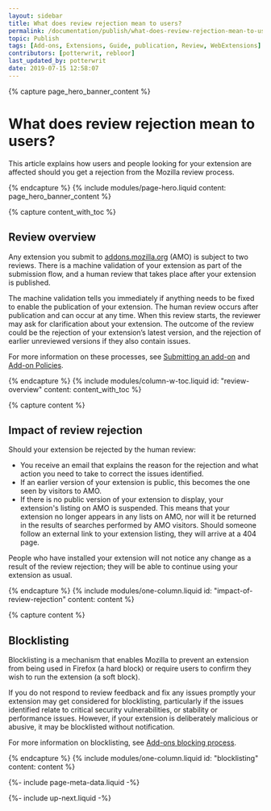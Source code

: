 ```yaml
---
layout: sidebar
title: What does review rejection mean to users?
permalink: /documentation/publish/what-does-review-rejection-mean-to-users/
topic: Publish
tags: [Add-ons, Extensions, Guide, publication, Review, WebExtensions]
contributors: [potterwrit, rebloor]
last_updated_by: potterwrit
date: 2019-07-15 12:58:07
---
```


<!-- Page Hero Banner -->

{% capture page_hero_banner_content %}

# What does review rejection mean to users?

This article explains how users and people looking for your extension are affected should you get a rejection from the Mozilla review process.

{% endcapture %}
{% include modules/page-hero.liquid
	content: page_hero_banner_content
%}

<!-- END: Page Hero Banner -->

<!-- Content with Table of Contents Module -->

{% capture content_with_toc %}

## Review overview

Any extension you submit to [addons.mozilla.org](https://addons.mozilla.org) (AMO) is subject to two reviews. There is a machine validation of your extension as part of the submission flow, and a human review that takes place after your extension is published.

The machine validation tells you immediately if anything needs to be fixed to enable the publication of your extension. The human review occurs after publication and can occur at any time. When this review starts, the reviewer may ask for clarification about your extension. The outcome of the review could be the rejection of your extension’s latest version, and the rejection of earlier unreviewed versions if they also contain issues.

For more information on these processes, see [Submitting an add-on](/documentation/publish/submitting-an-add-on/) and [Add-on Policies](/documentation/publish/add-on-policies/).

{% endcapture %}
{% include modules/column-w-toc.liquid
  id: "review-overview"
  content: content_with_toc
%}

<!-- END: Content with Table of Contents -->
<!-- Single Column Body Module -->

{% capture content %}

## Impact of review rejection

Should your extension be rejected by the human review:

- You receive an email that explains the reason for the rejection and what action you need to take to correct the issues identified.
- If an earlier version of your extension is public, this becomes the one seen by visitors to AMO.
- If there is no public version of your extension to display, your extension's listing on AMO is suspended. This means that your extension no longer appears in any lists on AMO, nor will it be returned in the results of searches performed by AMO visitors. Should someone follow an external link to your extension listing, they will arrive at a 404 page.

People who have installed your extension will not notice any change as a result of the review rejection; they will be able to continue using your extension as usual.

{% endcapture %}
{% include modules/one-column.liquid
  id: "impact-of-review-rejection"
  content: content
%}

<!-- END: Single Column Body Module -->
<!-- Single Column Body Module -->

{% capture content %}

## Blocklisting

Blocklisting is a mechanism that enables Mozilla to prevent an extension from being used in Firefox (a hard block) or require users to confirm they wish to run the extension (a soft block).

If you do not respond to review feedback and fix any issues promptly your extension may get considered for blocklisting, particularly if the issues identified relate to critical security vulnerabilities, or stability or performance issues. However, if your extension is deliberately malicious or abusive, it may be blocklisted without notification.

For more information on blocklisting, see [Add-ons blocking process](/documentation/publish/add-ons-blocking-process/).

{% endcapture %}
{% include modules/one-column.liquid
  id: "blocklisting"
  content: content
%}

<!-- END: Single Column Body Module -->
<!-- Meta Data -->

{%- include page-meta-data.liquid -%}

<!-- END: Meta Data -->

<!-- Up Next -->

{%- include up-next.liquid -%}

<!-- END: Up Next -->
